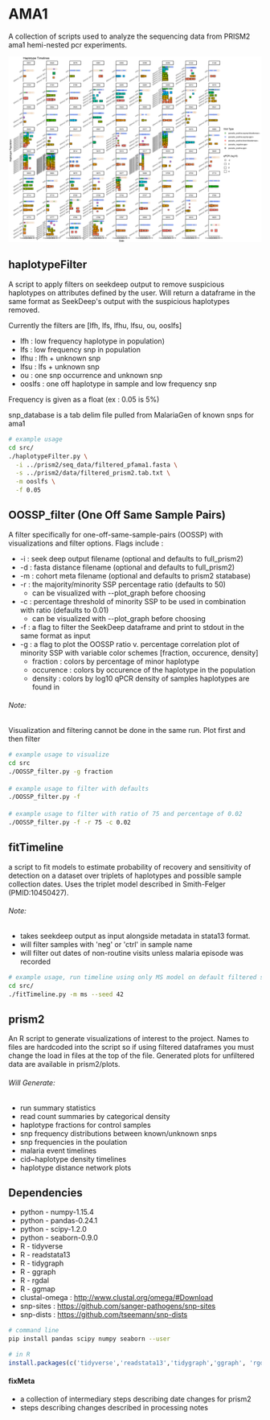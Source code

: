 # AMA1
A collection of scripts used to analyze the sequencing data from PRISM2 ama1 hemi-nested pcr experiments.

![](prism2/plots/haplodrop.png)

## haplotypeFilter
A script to apply filters on seekdeep output to remove suspicious haplotypes on
attributes defined by the user. Will return a dataframe in the same format as
SeekDeep's output with the suspicious haplotypes removed.

Currently the filters are [lfh, lfs, lfhu, lfsu, ou, ooslfs]
- lfh : low frequency haplotype in population)
- lfs : low frequency snp in population
- lfhu : lfh + unknown snp
- lfsu : lfs + unknown snp
- ou : one snp occurrence and unknown snp
- ooslfs : one off haplotype in sample and low frequency snp

Frequency is given as a float (ex : 0.05 is 5%)

snp_database is a tab delim file pulled from MalariaGen of known snps for ama1

```bash
# example usage
cd src/
./haplotypeFilter.py \
  -i ../prism2/seq_data/filtered_pfama1.fasta \
  -s ../prism2/data/filtered_prism2.tab.txt \
  -m ooslfs \
  -f 0.05
```

## OOSSP_filter (One Off Same Sample Pairs)
A filter specifically for one-off-same-sample-pairs (OOSSP) with visualizations and filter options.
Flags include :
- -i : seek deep output filename (optional and defaults to full_prism2)
- -d : fasta distance filename (optional and defaults to full_prism2)
- -m : cohort meta filename (optional and defaults to prism2 statabase)
- -r : the majority/minority SSP percentage ratio (defaults to 50)
  - can be visualized with --plot_graph before choosing
- -c : percentage threshold of minority SSP to be used in combination with ratio (defaults to 0.01)
  - can be visualized with --plot_graph before choosing
- -f : a flag to filter the SeekDeep dataframe and print to stdout in the same format as input
- -g : a flag to plot the OOSSP ratio v. percentage correlation plot of minority SSP with variable color schemes [fraction, occurence, density]
  - fraction : colors by percentage of minor haplotype
  - occurence : colors by occurence of the haplotype in the population
  - density : colors by log10 qPCR density of samples haplotypes are found in

###### Note:
Visualization and filtering cannot be done in the same run. Plot first and then filter

```bash
# example usage to visualize
cd src
./OOSSP_filter.py -g fraction

# example usage to filter with defaults
./OOSSP_filter.py -f

# example usage to filter with ratio of 75 and percentage of 0.02
./OOSSP_filter.py -f -r 75 -c 0.02
```



## fitTimeline
a script to fit models to estimate probability of recovery and sensitivity of detection on a dataset over triplets of haplotypes and possible sample collection dates. Uses the triplet model described in Smith-Felger (PMID:10450427).

###### Note:
- takes seekdeep output as input alongside metadata in stata13 format.
- will filter samples with 'neg' or 'ctrl' in sample name
- will filter out dates of non-routine visits unless malaria episode was recorded

```bash
# example usage, run timeline using only MS model on default filtered set
cd src/
./fitTimeline.py -m ms --seed 42
```

## prism2
An R script to generate visualizations of interest to the project. Names to files are hardcoded into the script so if using filtered dataframes you must change the load in files at the top of the file. Generated plots for unfiltered data are available in prism2/plots.

###### Will Generate:
  - run summary statistics
  - read count summaries by categorical density
  - haplotype fractions for control samples
  - snp frequency distributions between known/unknown snps
  - snp frequencies in the poulation
  - malaria event timelines
  - cid~haplotype density timelines
  - haplotype distance network plots

## Dependencies
- python - numpy-1.15.4
- python - pandas-0.24.1
- python - scipy-1.2.0
- python - seaborn-0.9.0
- R - tidyverse
- R - readstata13
- R - tidygraph
- R - ggraph
- R - rgdal
- R - ggmap
- clustal-omega : http://www.clustal.org/omega/#Download
- snp-sites : https://github.com/sanger-pathogens/snp-sites
- snp-dists : https://github.com/tseemann/snp-dists

```bash
# command line
pip install pandas scipy numpy seaborn --user
```
```R
# in R
install.packages(c('tidyverse','readstata13','tidygraph','ggraph', 'rgdal', 'ggmap'))
```

#### fixMeta
- a collection of intermediary steps describing date changes for prism2
- steps describing changes described in processing notes
